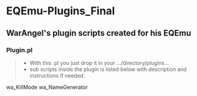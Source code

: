 # EQEmu-Plugins_Final
## WarAngel's plugin scripts created for his EQEmu
>
###  Plugin.pl
> * With this .pl you just drop it in your .../directory/plugins...
> * sub scripts inside the plugin is listed below with description and instructions if needed.

 wa_KillMode
 wa_NameGenerator
